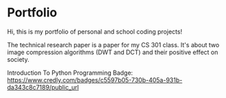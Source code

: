# Portfolio

Hi, this is my portfolio of personal and school coding projects!

The technical research paper is a paper for my CS 301 class. It's about two image compression algorithms (DWT and DCT) and their positive effect on society. 

Introduction To Python Programming Badge: https://www.credly.com/badges/c5597b05-730b-405a-931b-da343c8c7189/public_url
